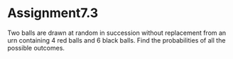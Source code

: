 # Assignment7.3
Two balls are drawn at random in succession without replacement from an urn containing 4 red balls and 6 black balls. Find the probabilities of all the possible outcomes.
